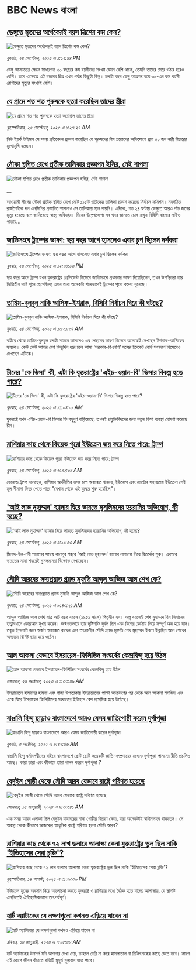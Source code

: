 # BBC News বাংলা## [ডেঙ্গুতে মৃতদের অর্ধেকেরই বয়স ত্রিশের কম কেন?](https://www.bbc.com/bengali/articles/cy854dpw2vxo?at_medium=RSS&at_campaign=rss?at_campaign=githubrss)![ডেঙ্গুতে মৃতদের অর্ধেকেরই বয়স ত্রিশের কম কেন?](https://ichef.bbci.co.uk/ace/ws/240/cpsprodpb/c20b/live/e717c420-993b-11f0-869a-3fa4ad43e8ee.jpg)_বুধবার, ২৪ সেপ্টেম্বর, ২০২৫ এ ১:১২:৪৪ PM_ডেঙ্গু আক্রান্তের ক্ষেত্রে সাধারণত ৩০ বছরের কম বয়সীদের সংখ্যা যেমন বেশি থাকে, তেমনি তাদের সেরে ওঠার হারও বেশি। তবে এক্ষেত্রে এই বছরের চিত্র এখন পর্যন্ত কিছুটা ভিন্ন। চলতি বছর ডেঙ্গু আক্রান্ত হয়ে ৩০-এর কম বয়সী রোগীদের মৃত্যুর সংখ্যই বেশি।## [যে গ্রামে শত শত পুরুষকে হত্যা করেছিল তাদের স্ত্রীরা](https://www.bbc.com/bengali/articles/cpw1kdky0qwo?at_medium=RSS&at_campaign=rss?at_campaign=githubrss)![যে গ্রামে শত শত পুরুষকে হত্যা করেছিল তাদের স্ত্রীরা](https://ichef.bbci.co.uk/ace/ws/240/cpsprodpb/21a7/live/1c168840-991f-11f0-858a-a904eacbef23.jpg)_বৃহস্পতিবার, ২৫ সেপ্টেম্বর, ২০২৫ এ ১:২৭:২৭ AM_নিউ ইয়র্ক টাইমস সে সময় প্রতিবেদন প্রকাশ করেছিল যে পুরুষদের বিষ প্রয়োগের অভিযোগে প্রায় ৫০ জন নারী বিচারের মুখোমুখি হচ্ছেন।## [নৌকা স্থগিত রেখে প্রতীক তালিকার প্রজ্ঞাপন ইসির, নেই শাপলা](https://www.bbc.co.uk/bengali/live/cevz8xkvvget?at_medium=RSS&at_campaign=rss?at_campaign=githubrss)![নৌকা স্থগিত রেখে প্রতীক তালিকার প্রজ্ঞাপন ইসির, নেই শাপলা](https://ichef.bbci.co.uk/ace/standard/240/cpsprodpb/94ed/live/e3274280-995b-11f0-858a-a904eacbef23.png)__আওয়ামী লীগের নৌকা প্রতীক স্থগিত রেখে মোট ১১৫টি প্রতীকের তালিকা প্রকাশ করেছে নির্বাচন কমিশন। নবগঠিত রাজনৈতিক দল এনসিপির প্রস্তাবিত শাপলাও সে তালিকায় স্থান পায়নি। এদিকে,  গত ২৪ ঘণ্টায় ডেঙ্গুতে আরও পাঁচ জনের মৃত্যু হয়েছে বলে জানিয়েছে স্বাস্থ্য অধিদপ্তর। দিনের উল্লেখযোগ্য সব খবর জানতে চোখ রাখুন বিবিসি বাংলার লাইভ পাতায়...## [জাতিসংঘে ট্রাম্পের ভাষণ: ছয় বছর আগে হাসলেও এবার চুপ ছিলেন দর্শকরা](https://www.bbc.com/bengali/articles/cpvldk2m08ro?at_medium=RSS&at_campaign=rss?at_campaign=githubrss)![জাতিসংঘে ট্রাম্পের ভাষণ: ছয় বছর আগে হাসলেও এবার চুপ ছিলেন দর্শকরা](https://ichef.bbci.co.uk/ace/ws/240/cpsprodpb/5c87/live/526e5cd0-993b-11f0-869a-3fa4ad43e8ee.jpg)_বুধবার, ২৪ সেপ্টেম্বর, ২০২৫ এ ১২:৪০:০৩ PM_ছয় বছর আগে ট্রাম্প যখন যুক্তরাষ্ট্রের প্রেসিডেন্ট হিসেবে জাতিসংঘে প্রথমবার ভাষণ দিয়েছিলেন, তখন উপস্থিতরা তার ভিত্তিহীন দাবি শুনে হেসেছিল; এবার তারা অনেকটা শান্তভাবেই ট্রাম্পের পুরো বক্তব্য শুনেছে।## [তামিম-বুলবুল নাকি আসিফ-ইশরাক, বিসিবি নির্বাচন ঘিরে কী ঘটছে?](https://www.bbc.com/bengali/articles/cpw1kd2x0r1o?at_medium=RSS&at_campaign=rss?at_campaign=githubrss)![তামিম-বুলবুল নাকি আসিফ-ইশরাক, বিসিবি নির্বাচন ঘিরে কী ঘটছে?](https://ichef.bbci.co.uk/ace/ws/240/cpsprodpb/d085/live/a8198e30-9917-11f0-858a-a904eacbef23.jpg)_বুধবার, ২৪ সেপ্টেম্বর, ২০২৫ এ ১০:০১:০৭ AM_বাইরে থেকে তামিম-বুলবুল দ্বন্দ্বটা সামনে আসলেও এর পেছনের কারণ হিসেবে অনেকেই দেখছেন ইশরাক-আসিফের দ্বন্দ্বকে। কেউ কেউ আবার বেশ কিছুদিন ধরে চলে আসা 'সরকার-বিএনপি' দ্বন্দ্বের ক্রিকেট বোর্ড সংস্করণ হিসেবেও দেখছেন এটিকে।## [চীনের 'কে ভিসা' কী, এটা কি যুক্তরাষ্ট্রের 'এইচ-ওয়ান-বি' ভিসার বিকল্প হতে পারে?](https://www.bbc.com/bengali/articles/cn0xk5evk29o?at_medium=RSS&at_campaign=rss?at_campaign=githubrss)![চীনের 'কে ভিসা' কী, এটা কি যুক্তরাষ্ট্রের 'এইচ-ওয়ান-বি' ভিসার বিকল্প হতে পারে?](https://ichef.bbci.co.uk/ace/ws/240/cpsprodpb/b1dc/live/9ab768c0-992b-11f0-af62-91486a511a31.jpg)_বুধবার, ২৪ সেপ্টেম্বর, ২০২৫ এ ১১:০৪:০১ AM_যুক্তরাষ্ট্র যখন এইচ-ওয়ান-বি ভিসার ফি বহুগুণ বাড়িয়েছে, তখনই প্রযুক্তিবিদদের জন্য নতুন ভিসা ব্যবস্থা ঘোষণা করেছে চীন।## [রাশিয়ার কাছ থেকে কিয়েভ পুরো ইউক্রেন জয় করে নিতে পারে: ট্রাম্প](https://www.bbc.com/bengali/articles/cwyrwxgj42do?at_medium=RSS&at_campaign=rss?at_campaign=githubrss)![রাশিয়ার কাছ থেকে কিয়েভ পুরো ইউক্রেন জয় করে নিতে পারে: ট্রাম্প](https://ichef.bbci.co.uk/ace/ws/240/cpsprodpb/0404/live/9f1aeef0-98f4-11f0-af62-91486a511a31.jpg)_বুধবার, ২৪ সেপ্টেম্বর, ২০২৫ এ ৬:৪২:০৪ AM_ডোনাল্ড ট্রাম্প বলেছেন, রাশিয়ার অর্থনীতির ওপর চাপ অব্যাহত থাকায়, ইউরোপ এবং ন্যাটোর সহায়তায় ইউক্রেন সেই মূল সীমানা ফিরে পেতে পারে "যেখান থেকে এই যুদ্ধের শুরু হয়েছিল"।## ['আই লাভ মুহাম্মদ' ব্যানার ঘিরে ভারতে মুসলিমদের হয়রানির অভিযোগ, কী হচ্ছে?](https://www.bbc.com/bengali/articles/cewnj2wl5e8o?at_medium=RSS&at_campaign=rss?at_campaign=githubrss)!['আই লাভ মুহাম্মদ' ব্যানার ঘিরে ভারতে মুসলিমদের হয়রানির অভিযোগ, কী হচ্ছে?](https://ichef.bbci.co.uk/ace/ws/240/cpsprodpb/3a9d/live/5b2e7570-98fb-11f0-928c-71dbb8619e94.jpg)_বুধবার, ২৪ সেপ্টেম্বর, ২০২৫ এ ৫:১০:৫৩ AM_মিলাদ-উন-নবী পালনের সময়ে কানপুর শহরে 'আই লাভ মুহাম্মদ' ব্যানার লাগানো নিয়ে বিতর্কের শুরু। এরপরে ভারতের নানা শহরেই মুসলমানরা বিক্ষোভ দেখাচ্ছেন।## [সৌদি আরবের সদ্যপ্রয়াত গ্র্যান্ড মুফতি আব্দুল আজিজ আল শেখ কে?](https://www.bbc.com/bengali/articles/c87yldn302jo?at_medium=RSS&at_campaign=rss?at_campaign=githubrss)![সৌদি আরবের সদ্যপ্রয়াত গ্র্যান্ড মুফতি আব্দুল আজিজ আল শেখ কে?](https://ichef.bbci.co.uk/ace/ws/240/cpsprodpb/b9ad/live/1a2c6c80-9914-11f0-ac38-4964594604b1.jpg)_বুধবার, ২৪ সেপ্টেম্বর, ২০২৫ এ ৮:৪৩:২১ AM_আব্দুল আজিজ আল শেখ মাত্র আট বছর বয়সে (১৯৫১ সালে) পিতৃহীন হন। অল্প বয়সেই শেখ মুহাম্মদ বিন সিনানের তত্ত্বাবধানে কোরআন মুখস্থ করেন। জন্মগতভাবে তার দৃষ্টিশক্তি দুর্বল ছিল এবং বিশের কোঠায় গিয়ে সম্পূর্ণ অন্ধ হয়ে যান। তবুও ইসলামি জ্ঞান অর্জন অব্যাহত রাখেন এবং তৎকালীন সৌদি গ্র্যান্ড মুফতি শেখ মুহাম্মদ ইবনে ইব্রাহিম আল শেখের অন্যতম বিশিষ্ট ছাত্র হয়ে ওঠেন।## [আল আকসা যেভাবে ইসরায়েল-ফিলিস্তিন সংঘর্ষের কেন্দ্রবিন্দু হয়ে উঠল](https://www.bbc.com/bengali/articles/cw9v2vr7jdpo?at_medium=RSS&at_campaign=rss?at_campaign=githubrss)![আল আকসা যেভাবে ইসরায়েল-ফিলিস্তিন সংঘর্ষের কেন্দ্রবিন্দু হয়ে উঠল](https://ichef.bbci.co.uk/ace/ws/240/cpsprodpb/29c7/live/de7fe310-71b0-11ee-b315-7d1db3f558c6.jpg)_মঙ্গলবার, ২৪ অক্টোবর, ২০২৩ এ ১:৩৩:৪৯ AM_ইসরায়েলে হামাসের হামলা এবং গাজা উপত্যকায় ইসরায়েলের পাল্টা আক্রমণের পর থেকে আল আকসা মসজিদ এবং একে ঘিরে ইসরায়েল ফিলিস্তিনের সংঘাতের ইতিহাস বেশ প্রাসঙ্গিক হয়ে উঠেছে।## [বাঙালি হিন্দু ছাড়াও বাংলাদেশে আরও যেসব জাতিগোষ্ঠী করেন দুর্গাপূজা](https://www.bbc.com/bengali/news-63121153?at_medium=RSS&at_campaign=rss?at_campaign=githubrss)![বাঙালি হিন্দু ছাড়াও বাংলাদেশে আরও যেসব জাতিগোষ্ঠী করেন দুর্গাপূজা](https://ichef.bbci.co.uk/ace/standard/240/cpsprodpb/85EF/production/_126978243_tripura.jpg)_বুধবার, ৫ অক্টোবর, ২০২২ এ ৮:৪৭:৪৬ AM_বাঙালি হিন্দু ধর্মাবলম্বীদের বাইরে বাংলাদেশে ছোট ছোট কয়েকটি জাতি-সম্প্রদায়ের মধ্যেও দুর্গাপূজা পালনের রীতি প্রচলিত আছে। কারা তারা এবং কীভাবে তারা পালন করেন দুর্গাপূজা ?## [বেদুইন গোষ্ঠী থেকে সৌদি আরব যেভাবে রাষ্ট্রে পরিণত হয়েছে](https://www.bbc.com/bengali/articles/cv245k80eyyo?at_medium=RSS&at_campaign=rss?at_campaign=githubrss)![বেদুইন গোষ্ঠী থেকে সৌদি আরব যেভাবে রাষ্ট্রে পরিণত হয়েছে](https://ichef.bbci.co.uk/ace/ws/240/cpsprodpb/a416/live/85d0e1a0-a226-11ee-bfd7-bb32476b6a5c.jpg)_সোমবার, ১৫ জানুয়ারী, ২০২৪ এ ৯:৩০:৪১ AM_এক সময় আরব এলাকা ছিল বেদুইন যাযাবরের নানা গোষ্ঠীর বিচরণ ক্ষেত্র, যারা অনেকটাই স্বাধীনভাবে থাকতেন। সে অবস্থা থেকে কীভাবে আজকের আধুনিক রাষ্ট্রে পরিণত হলো সৌদি আরব?## [রাশিয়ার কাছ থেকে ৭২ লাখ ডলারে আলাস্কা কেনা যুক্তরাষ্ট্রের ভুল ছিল নাকি 'ইতিহাসের সেরা চুক্তি'?](https://www.bbc.com/bengali/articles/c2kzpq131nzo?at_medium=RSS&at_campaign=rss?at_campaign=githubrss)![রাশিয়ার কাছ থেকে ৭২ লাখ ডলারে আলাস্কা কেনা যুক্তরাষ্ট্রের ভুল ছিল নাকি 'ইতিহাসের সেরা চুক্তি'?](https://ichef.bbci.co.uk/ace/ws/240/cpsprodpb/72b4/live/8b981eb0-78ed-11f0-8071-1788c7e8ae0e.jpg)_বৃহস্পতিবার, ১৪ আগস্ট, ২০২৫ এ ৩:০৯:৩৬ PM_ইউক্রেন যুদ্ধের অবসান নিয়ে আলোচনা করতে যুক্তরাষ্ট্র ও রাশিয়ার মধ্যে বৈঠক হতে যাচ্ছে আলাস্কায়, যে স্থানটি এমনিতেই ঐতিহাসিকভাবে তাৎপর্যপূর্ণ।## [হার্ট অ্যাটাকের যে লক্ষণগুলো কখনও এড়িয়ে যাবেন না](https://www.bbc.com/bengali/articles/c72yqzd5q1jo?at_medium=RSS&at_campaign=rss?at_campaign=githubrss)![হার্ট অ্যাটাকের যে লক্ষণগুলো কখনও এড়িয়ে যাবেন না](https://ichef.bbci.co.uk/ace/ws/240/cpsprodpb/d550/live/00b4c4d0-a31d-11ee-a161-25dd32717e28.jpg)_রবিবার, ১৪ জানুয়ারী, ২০২৪ এ ৭:৪৫:৪৮ AM_হার্ট অ্যাটাকের উপসর্গ যদি আপনার দেখা দেয়, তাহলে দেরি না করে হাসপাতাল বা চিকিৎসকের কাছে যেতে হবে। কারণ এই রোগে জীবন বাঁচাতে প্রতিটি মুহূর্ত মূল্যবান হতে পারে।